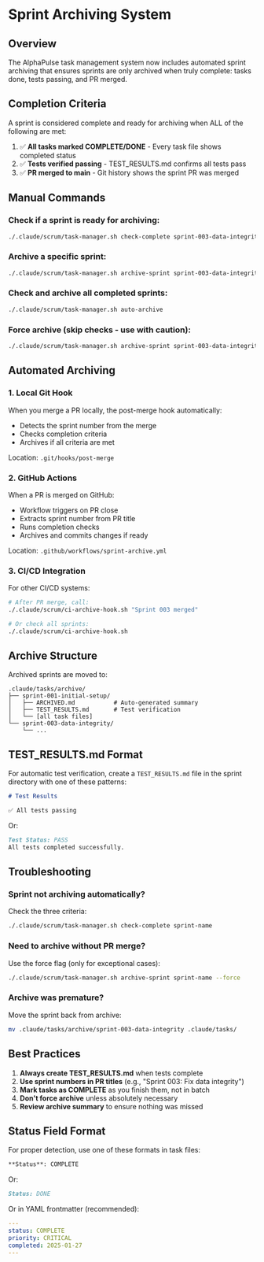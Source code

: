 # Sprint Archiving System

## Overview
The AlphaPulse task management system now includes automated sprint archiving that ensures sprints are only archived when truly complete: tasks done, tests passing, and PR merged.

## Completion Criteria
A sprint is considered complete and ready for archiving when ALL of the following are met:

1. ✅ **All tasks marked COMPLETE/DONE** - Every task file shows completed status
2. ✅ **Tests verified passing** - TEST_RESULTS.md confirms all tests pass
3. ✅ **PR merged to main** - Git history shows the sprint PR was merged

## Manual Commands

### Check if a sprint is ready for archiving:
```bash
./.claude/scrum/task-manager.sh check-complete sprint-003-data-integrity
```

### Archive a specific sprint:
```bash
./.claude/scrum/task-manager.sh archive-sprint sprint-003-data-integrity
```

### Check and archive all completed sprints:
```bash
./.claude/scrum/task-manager.sh auto-archive
```

### Force archive (skip checks - use with caution):
```bash
./.claude/scrum/task-manager.sh archive-sprint sprint-003-data-integrity --force
```

## Automated Archiving

### 1. Local Git Hook
When you merge a PR locally, the post-merge hook automatically:
- Detects the sprint number from the merge
- Checks completion criteria
- Archives if all criteria are met

Location: `.git/hooks/post-merge`

### 2. GitHub Actions
When a PR is merged on GitHub:
- Workflow triggers on PR close
- Extracts sprint number from PR title
- Runs completion checks
- Archives and commits changes if ready

Location: `.github/workflows/sprint-archive.yml`

### 3. CI/CD Integration
For other CI/CD systems:
```bash
# After PR merge, call:
./.claude/scrum/ci-archive-hook.sh "Sprint 003 merged"

# Or check all sprints:
./.claude/scrum/ci-archive-hook.sh
```

## Archive Structure

Archived sprints are moved to:
```
.claude/tasks/archive/
├── sprint-001-initial-setup/
│   ├── ARCHIVED.md           # Auto-generated summary
│   ├── TEST_RESULTS.md       # Test verification
│   └── [all task files]
└── sprint-003-data-integrity/
    └── ...
```

## TEST_RESULTS.md Format

For automatic test verification, create a `TEST_RESULTS.md` file in the sprint directory with one of these patterns:

```markdown
# Test Results

✅ All tests passing
```

Or:
```markdown
Test Status: PASS
All tests completed successfully.
```

## Troubleshooting

### Sprint not archiving automatically?
Check the three criteria:
```bash
./.claude/scrum/task-manager.sh check-complete sprint-name
```

### Need to archive without PR merge?
Use the force flag (only for exceptional cases):
```bash
./.claude/scrum/task-manager.sh archive-sprint sprint-name --force
```

### Archive was premature?
Move the sprint back from archive:
```bash
mv .claude/tasks/archive/sprint-003-data-integrity .claude/tasks/
```

## Best Practices

1. **Always create TEST_RESULTS.md** when tests complete
2. **Use sprint numbers in PR titles** (e.g., "Sprint 003: Fix data integrity")
3. **Mark tasks as COMPLETE** as you finish them, not in batch
4. **Don't force archive** unless absolutely necessary
5. **Review archive summary** to ensure nothing was missed

## Status Field Format

For proper detection, use one of these formats in task files:

```markdown
**Status**: COMPLETE
```

Or:
```markdown
Status: DONE
```

Or in YAML frontmatter (recommended):
```yaml
---
status: COMPLETE
priority: CRITICAL
completed: 2025-01-27
---
```